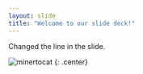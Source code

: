 ```yaml
---
layout: slide
title: "Welcome to our slide deck!"
---
```


Changed the line in the slide.

![minertocat](https://octodex.github.com/images/minertocat.png)
{: .center}
